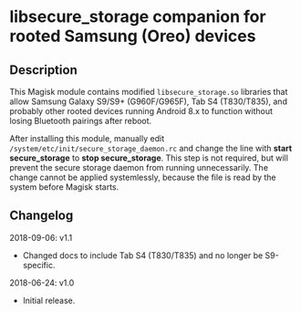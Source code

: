 # **libsecure_storage companion for rooted Samsung (Oreo) devices**

## Description

This Magisk module contains modified `libsecure_storage.so` libraries that allow Samsung Galaxy S9/S9+ (G960F/G965F), Tab S4 (T830/T835), and probably other rooted devices running Android 8.x to function without losing Bluetooth pairings after reboot.

After installing this module, manually edit `/system/etc/init/secure_storage_daemon.rc` and change the line with **start secure_storage** to **stop secure_storage**. This step is not required, but will prevent the secure storage daemon from running unnecessarily. The change cannot be applied systemlessly, because the file is read by the system before Magisk starts.

## Changelog

2018-09-06: v1.1

- Changed docs to include Tab S4 (T830/T835) and no longer be S9-specific.

2018-06-24: v1.0

- Initial release.
